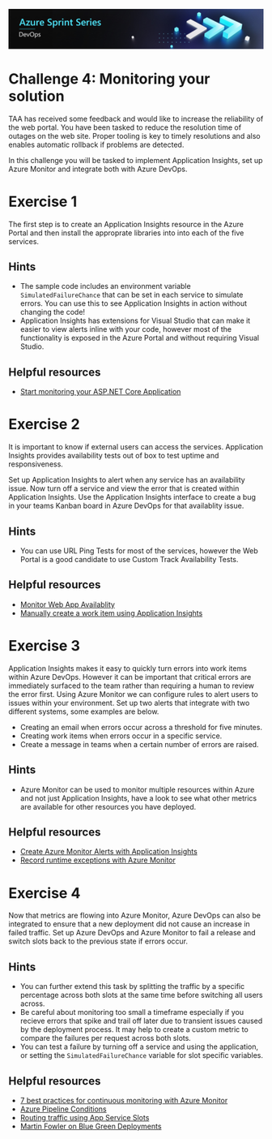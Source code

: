 ![Azure Sprint Series Logo](../Banner.jpg)

# Challenge 4: Monitoring your solution
TAA has received some feedback and would like to increase the reliability of the web portal. You have been tasked to reduce the resolution time of outages on the web site. Proper tooling is key to timely resolutions and also enables automatic rollback if problems are detected.

In this challenge you will be tasked to implement Application Insights, set up Azure Monitor and integrate both with Azure DevOps.

# Exercise 1
The first step is to create an Application Insights resource in the Azure Portal and then install the approprate libraries into into each of the five services.

## Hints
- The sample code includes an environment variable `SimulatedFailureChance` that can be set in each service to simulate errors. You can use this to see Application Insights in action without changing the code!
- Application Insights has extensions for Visual Studio that can make it easier to view alerts inline with your code, however most of the functionality is exposed in the Azure Portal and without requiring Visual Studio.

## Helpful resources
- [Start monitoring your ASP.NET Core Application](https://docs.microsoft.com/en-us/azure/azure-monitor/learn/dotnetcore-quick-start)


# Exercise 2
It is important to know if external users can access the services. Application Insights provides availability tests out of box to test uptime and responsiveness. 

Set up Application Insights to alert when any service has an availability issue. Now turn off a service and view the error that is created within Application Insights. Use the Application Insights interface to create a bug in your teams Kanban board in Azure DevOps for that availablity issue.

## Hints
- You can use URL Ping Tests for most of the services, however the Web Portal is a good candidate to use Custom Track Availability Tests.

## Helpful resources
- [Monitor Web App Availablity](https://docs.microsoft.com/en-us/azure/azure-monitor/app/monitor-web-app-availability)
- [Manually create a work item using Application Insights](https://docs.microsoft.com/en-us/azure/azure-monitor/app/diagnostic-search#create-work-item)


# Exercise 3
Application Insights makes it easy to quickly turn errors into work items within Azure DevOps. However it can be important that critical errors are immediately surfaced to the team rather than requiring a human to review the error first. Using Azure Monitor we can configure rules to alert users to issues within your environment. Set up two alerts that integrate with two different systems, some examples are below.

- Creating an email when errors occur across a threshold for five minutes.
- Creating work items when errors occur in a specific service.
- Create a message in teams when a certain number of errors are raised.

## Hints
- Azure Monitor can be used to monitor multiple resources within Azure and not just Application Insights, have a look to see what other metrics are available for other resources you have deployed.

## Helpful resources
- [Create Azure Monitor Alerts with Application Insights](https://docs.microsoft.com/en-us/azure/azure-monitor/learn/tutorial-alert)
- [Record runtime exceptions with Azure Monitor](https://docs.microsoft.com/en-us/azure/azure-monitor/learn/tutorial-runtime-exceptions)


# Exercise 4
Now that metrics are flowing into Azure Monitor, Azure DevOps can also be integrated to ensure that a new deployment did not cause an increase in failed traffic. Set up Azure DevOps and Azure Monitor to fail a release and switch slots back to the previous state if errors occur.

## Hints
- You can further extend this task by splitting the traffic by a specific percentage across both slots at the same time before switching all users across.
- Be careful about monitoring too small a timeframe especially if you recieve errors that spike and trail off later due to transient issues caused by the deployment process. It may help to create a custom metric to compare the failures per request across both slots.
- You can test a failure by turning off a service and using the application, or setting the `SimulatedFailureChance` variable for slot specific variables.

## Helpful resources
- [7 best practices for continuous monitoring with Azure Monitor](https://azure.microsoft.com/sv-se/blog/7-best-practices-for-continuous-monitoring-with-azure-monitor/)
- [Azure Pipeline Conditions](https://docs.microsoft.com/en-us/azure/devops/pipelines/process/conditions?view=azure-devops&tabs=yaml)
- [Routing traffic using App Service Slots](https://docs.microsoft.com/en-us/azure/app-service/deploy-staging-slots#route-traffic)
- [Martin Fowler on Blue Green Deployments](https://martinfowler.com/bliki/BlueGreenDeployment.html)
